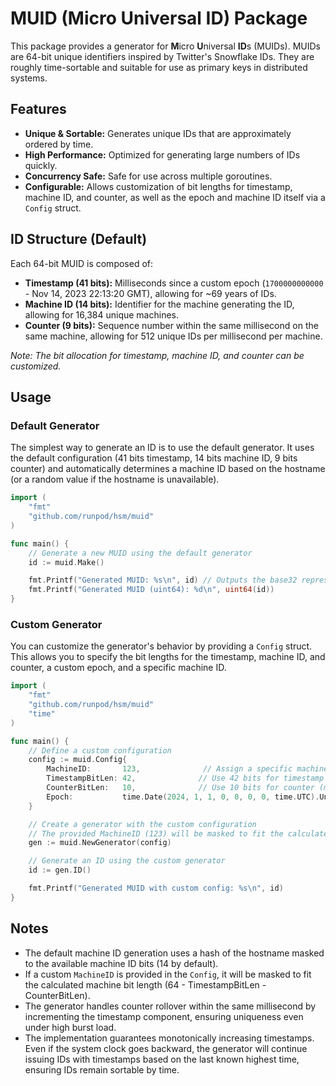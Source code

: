 # MUID (Micro Universal ID) Package

This package provides a generator for **M**icro **U**niversal **ID**s (MUIDs). MUIDs are 64-bit unique identifiers inspired by Twitter's Snowflake IDs. They are roughly time-sortable and suitable for use as primary keys in distributed systems.

## Features

- **Unique & Sortable:** Generates unique IDs that are approximately ordered by time.
- **High Performance:** Optimized for generating large numbers of IDs quickly.
- **Concurrency Safe:** Safe for use across multiple goroutines.
- **Configurable:** Allows customization of bit lengths for timestamp, machine ID, and counter, as well as the epoch and machine ID itself via a `Config` struct.

## ID Structure (Default)

Each 64-bit MUID is composed of:

- **Timestamp (41 bits):** Milliseconds since a custom epoch (`1700000000000` - Nov 14, 2023 22:13:20 GMT), allowing for ~69 years of IDs.
- **Machine ID (14 bits):** Identifier for the machine generating the ID, allowing for 16,384 unique machines.
- **Counter (9 bits):** Sequence number within the same millisecond on the same machine, allowing for 512 unique IDs per millisecond per machine.

_Note: The bit allocation for timestamp, machine ID, and counter can be customized._

## Usage

### Default Generator

The simplest way to generate an ID is to use the default generator. It uses the default configuration (41 bits timestamp, 14 bits machine ID, 9 bits counter) and automatically determines a machine ID based on the hostname (or a random value if the hostname is unavailable).

```go
import (
	"fmt"
	"github.com/runpod/hsm/muid"
)

func main() {
	// Generate a new MUID using the default generator
	id := muid.Make()

	fmt.Printf("Generated MUID: %s\n", id) // Outputs the base32 representation
	fmt.Printf("Generated MUID (uint64): %d\n", uint64(id))
}
```

### Custom Generator

You can customize the generator's behavior by providing a `Config` struct. This allows you to specify the bit lengths for the timestamp, machine ID, and counter, a custom epoch, and a specific machine ID.

```go
import (
	"fmt"
	"github.com/runpod/hsm/muid"
	"time"
)

func main() {
	// Define a custom configuration
	config := muid.Config{
		MachineID:       123,              // Assign a specific machine ID
		TimestampBitLen: 42,              // Use 42 bits for timestamp
		CounterBitLen:   10,              // Use 10 bits for counter (machine ID will be 12 bits)
		Epoch:           time.Date(2024, 1, 1, 0, 0, 0, 0, time.UTC).UnixMilli(), // Custom epoch
	}

	// Create a generator with the custom configuration
	// The provided MachineID (123) will be masked to fit the calculated machine bit length (64 - 42 - 10 = 12 bits).
	gen := muid.NewGenerator(config)

	// Generate an ID using the custom generator
	id := gen.ID()

	fmt.Printf("Generated MUID with custom config: %s\n", id)
}

```

## Notes

- The default machine ID generation uses a hash of the hostname masked to the available machine ID bits (14 by default).
- If a custom `MachineID` is provided in the `Config`, it will be masked to fit the calculated machine bit length (64 - TimestampBitLen - CounterBitLen).
- The generator handles counter rollover within the same millisecond by incrementing the timestamp component, ensuring uniqueness even under high burst load.
- The implementation guarantees monotonically increasing timestamps. Even if the system clock goes backward, the generator will continue issuing IDs with timestamps based on the last known highest time, ensuring IDs remain sortable by time.
